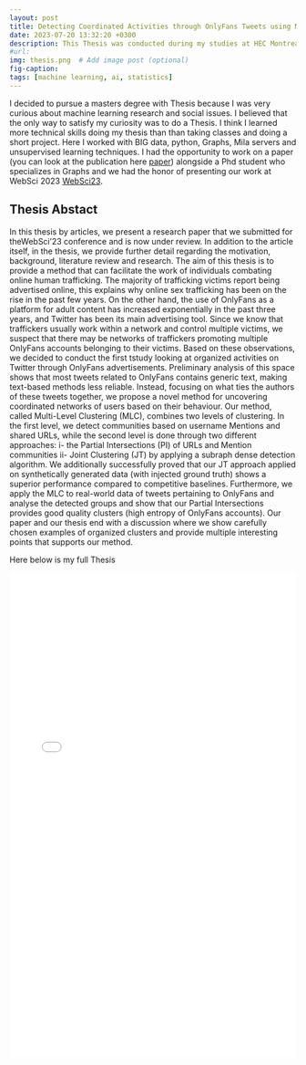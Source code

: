 ```yaml
---
layout: post
title: Detecting Coordinated Activities through OnlyFans Tweets using Machine learning
date: 2023-07-20 13:32:20 +0300
description: This Thesis was conducted during my studies at HEC Montreal. Here I showcase my work in a PDF format that you can download.. # Add post description (optional)
#url:
img: thesis.png  # Add image post (optional)
fig-caption: 
tags: [machine learning, ai, statistics]
---
```


I decided to pursue a masters degree with Thesis because I was very curious about machine learning research and social issues. I believed that the only way to satisfy my curiosity was to do a Thesis. I think I learned more technical skills doing my thesis than than taking classes and doing a short project. Here I worked with BIG data, python, Graphs, Mila servers and unsupervised learning techniques. I had the opportunity to work on a paper (you can look at the publication here <a href="https://dl.acm.org/doi/10.1145/3578503.3583609">paper</a>) alongside a Phd student who specializes in Graphs and we had the honor of presenting our work at WebSci 2023 <a href="https://websci23.webscience.org/">WebSci23</a>.


## Thesis Abstact
In this thesis by articles, we present a research paper that we submitted for theWebSci’23 conference and is now under review. In addition to the article itself, in the thesis, we provide further detail regarding the motivation, background, literature review and research. The aim of this thesis is to provide a method that can facilitate the work of individuals combating online human trafficking. The majority of trafficking victims report being advertised online, this explains why online sex trafficking has been on the rise in the past few years. On the other hand, the use of OnlyFans as a platform for adult content has increased exponentially in the past three years, and Twitter has been its main advertising tool. Since we know that traffickers usually work within a network and control multiple victims, we suspect that there may be networks of traffickers promoting multiple OnlyFans accounts belonging to their victims. Based on these observations, we decided to conduct the first tstudy looking at organized activities on Twitter through OnlyFans advertisements. Preliminary analysis of this space shows that most tweets related to OnlyFans contains generic text, making text-based methods less reliable. Instead, focusing on what ties the authors of these tweets together, we propose a novel method for uncovering coordinated networks of users based on their behaviour. Our method, called Multi-Level Clustering (MLC), combines two levels of clustering. In the first level, we detect communities based on username Mentions and shared URLs, while the second level is done through two different approaches: i- the Partial Intersections (PI) of URLs and Mention communities ii- Joint Clustering (JT) by applying a subraph dense detection algorithm. We additionally successfully proved that our JT approach applied on synthetically generated data (with injected ground truth) shows a superior performance compared to competitive baselines. Furthermore, we apply the MLC to real-world data of tweets pertaining to OnlyFans and analyse the detected groups and show that our Partial Intersections provides good quality clusters (high entropy of OnlyFans accounts). Our paper and our thesis end with a discussion where we show carefully chosen examples of organized clusters and provide multiple interesting points that supports our method.


Here below is my full Thesis

<embed src="{{site.baseurl}}/assets/img/Maricarmen_Thesis__Copy__with_articles-4-ENG.pdf" width="100%" height="850px" />
